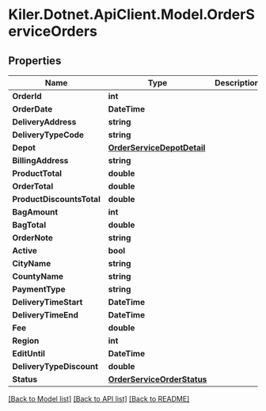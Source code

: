 # Kiler.Dotnet.ApiClient.Model.OrderServiceOrders

## Properties

Name | Type | Description | Notes
------------ | ------------- | ------------- | -------------
**OrderId** | **int** |  | [optional] 
**OrderDate** | **DateTime** |  | [optional] 
**DeliveryAddress** | **string** |  | [optional] 
**DeliveryTypeCode** | **string** |  | [optional] 
**Depot** | [**OrderServiceDepotDetail**](OrderServiceDepotDetail.md) |  | [optional] 
**BillingAddress** | **string** |  | [optional] 
**ProductTotal** | **double** |  | [optional] 
**OrderTotal** | **double** |  | [optional] 
**ProductDiscountsTotal** | **double** |  | [optional] 
**BagAmount** | **int** |  | [optional] 
**BagTotal** | **double** |  | [optional] 
**OrderNote** | **string** |  | [optional] 
**Active** | **bool** |  | [optional] 
**CityName** | **string** |  | [optional] 
**CountyName** | **string** |  | [optional] 
**PaymentType** | **string** |  | [optional] 
**DeliveryTimeStart** | **DateTime** |  | [optional] 
**DeliveryTimeEnd** | **DateTime** |  | [optional] 
**Fee** | **double** |  | [optional] 
**Region** | **int** |  | [optional] 
**EditUntil** | **DateTime** |  | [optional] 
**DeliveryTypeDiscount** | **double** |  | [optional] 
**Status** | [**OrderServiceOrderStatus**](OrderServiceOrderStatus.md) |  | [optional] 

[[Back to Model list]](../README.md#documentation-for-models) [[Back to API list]](../README.md#documentation-for-api-endpoints) [[Back to README]](../README.md)

